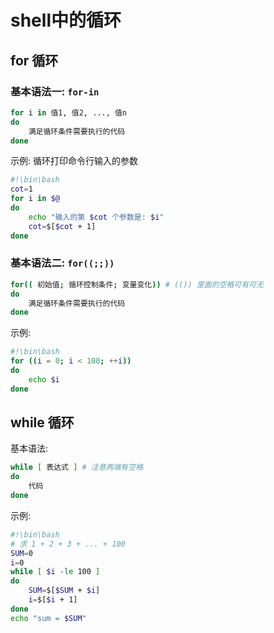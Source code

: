 # shell中的循环
## for 循环
### 基本语法一: `for-in`
```bash
for i in 值1, 值2, ..., 值n
do
    满足循环条件需要执行的代码
done
```

示例: 循环打印命令行输入的参数

```bash
#!\bin\bash
cot=1
for i in $@
do
    echo "输入的第 $cot 个参数是: $i"
    cot=$[$cot + 1]
done
```

### 基本语法二: `for((;;))`

```bash
for(( 初始值; 循环控制条件; 变量变化)) # (()) 里面的空格可有可无
do
    满足循环条件需要执行的代码
done
```

示例:

```bash
#!\bin\bash
for ((i = 0; i < 100; ++i))
do
    echo $i
done
```

## while 循环
基本语法:
```bash
while [ 表达式 ] # 注意两端有空格
do
    代码
done
```

示例:

```bash
#!\bin\bash
# 求 1 + 2 + 3 + ... + 100
SUM=0
i=0
while [ $i -le 100 ]
do
    SUM=$[$SUM + $i]
    i=$[$i + 1]
done
echo "sum = $SUM"
```
